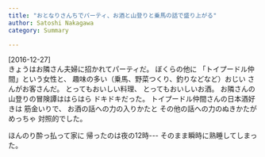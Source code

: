```yaml
---
title: "おとなりさんちでパーティ、お酒と山登りと乗馬の話で盛り上がる"
author: Satoshi Nakagawa
category: Summary

---
```


[2016-12-27]  
 きょうはお隣さん夫婦に招かれてパーティだ。
ぼくらの他に
「トイプードル仲間」という女性と、
趣味の多い（乗馬、野菜つくり、釣りなどなど）おじい
さんがお客さんだ。
とってもおいしい料理、
とってもおいしいお酒。
お隣さんの山登りの冒険譚ははらはら
ドキドキだった。
トイプードル仲間さんの日本酒好きは
筋金いりで、
お酒の話への力の入りかたと
その他の話への力のぬきかたがめっちゃ
対照的でした。

 ほんのり酔っ払って家に
帰ったのは夜の12時---
そのまま瞬時に熟睡してしまった。

